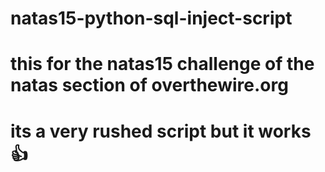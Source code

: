 # natas15-python-sql-inject-script
# this for the natas15 challenge of the natas section of overthewire.org
# its a very rushed script but it works 👍
